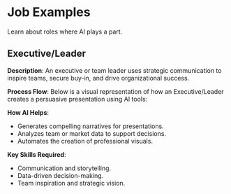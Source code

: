 # Job Examples
Learn about roles where AI plays a part.

## Executive/Leader
**Description**: An executive or team leader uses strategic communication to inspire teams, secure buy-in, and drive organizational success.

**Process Flow**:
Below is a visual representation of how an Executive/Leader creates a persuasive presentation using AI tools:



**How AI Helps**:
- Generates compelling narratives for presentations.
- Analyzes team or market data to support decisions.
- Automates the creation of professional visuals.

**Key Skills Required**:
- Communication and storytelling.
- Data-driven decision-making.
- Team inspiration and strategic vision.
